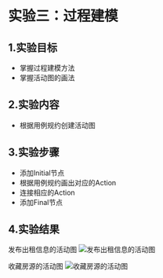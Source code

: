 # 实验三：过程建模
## 1.实验目标
- 掌握过程建模方法
- 掌握活动图的画法
## 2.实验内容
- 根据用例规约创建活动图

## 3.实验步骤
- 添加Initial节点
- 根据用例规约画出对应的Action
- 连接相应的Action
- 添加Final节点

## 4.实验结果
发布出租信息的活动图 
![发布出租信息的活动图](https://raw.githubusercontent.com/Sakuraxia/uml-modeling-2020/master/students/1714080902409/发布出租信息的活动图.jpg)  



收藏房源的活动图 
![收藏房源的活动图 ](https://raw.githubusercontent.com/Sakuraxia/uml-modeling-2020/master/students/1714080902409/收藏房源.jpg)  

